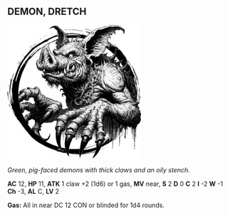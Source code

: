 ## DEMON, DRETCH

![](images/demon-dretch.webp)

_Green, pig-faced demons with thick claws and an oily stench._

**AC** 12, **HP** 11, **ATK** 1 claw +2 (1d6) or 1 gas, **MV** near, **S** 2 **D** 0 **C** 2 **I** -2 **W** -1 **Ch** -3, **AL** C, **LV** 2

**Gas:** All in near DC 12 CON or blinded for 1d4 rounds.

